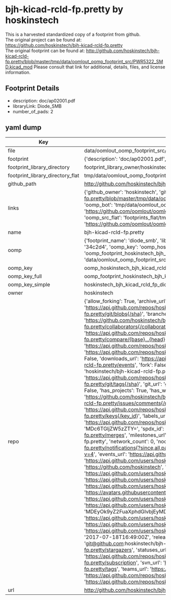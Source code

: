 # bjh-kicad-rcld-fp.pretty by hoskinstech  
This is a harvested standardized copy of a footprint from github.  
The original project can be found at:  
https://github.com/hoskinstech/bjh-kicad-rcld-fp.pretty  
The original footprint can be found at:
http://github.com/hoskinstech/bjh-kicad-rcld-fp.pretty/blob/master/tmp/data/oomlout_oomp_footprint_src/PWR5322_SMD.kicad_mod
Please consult that link for additional, details, files, and license information.  
## Footprint Details
* description: doc/ap02001.pdf  
* libraryLink: Diode_SMB  
* number_of_pads: 2  
## yaml dump  
| Key | Value |  
| --- | --- |  
| file | data/oomlout_oomp_footprint_src/bjh-kicad-rcld-fp.pretty/Diode_SMB.kicad_mod |  
| footprint | {'description': 'doc/ap02001.pdf', 'libraryLink': 'Diode_SMB', 'number_of_pads': 2} |  
| footprint_library_directory | footprint_library_owner/hoskinstech_bjh-kicad-rcld-fp.pretty |  
| footprint_library_directory_flat | tmp/data/oomlout_oomp_footprint_src/footprints_flat/hoskinstech_bjh_kicad_rcld_fp_diode_smb/working |  
| github_path | http://github.com/hoskinstech/bjh-kicad-rcld-fp.pretty/blob/master/tmp/data/oomlout_oomp_footprint_src/Diode_SMB.kicad_mod |  
| links | {'github_owner': 'hoskinstech', 'github_repo_name': 'bjh-kicad-rcld-fp.pretty', 'github_src': 'http://github.com/hoskinstech/bjh-kicad-rcld-fp.pretty/blob/master/tmp/data/oomlout_oomp_footprint_src/PWR5322_SMD.kicad_mod', 'github_src_repo': 'https://github.com/hoskinstech/bjh-kicad-rcld-fp.pretty', 'oomp_bot': 'tmp/data/oomlout_oomp_footprint_src/footprints/hoskinstech_bjh_kicad_rcld_fp_diode_smb/working', 'oomp_bot_github': 'https://github.com/oomlout/oomlout_oomp_footprint_bot/tree/main/tmp/data/oomlout_oomp_footprint_src/footprints/hoskinstech_bjh_kicad_rcld_fp_diode_smb/working', 'oomp_src_flat': 'footprints_flat/tmp/data/oomlout_oomp_footprint_src/footprints_flat/hoskinstech_bjh_kicad_rcld_fp_diode_smb/working', 'oomp_src_flat_github': 'https://github.com/oomlout/oomlout_oomp_footprint_src/tree/main/tmp/data/oomlout_oomp_footprint_src/footprints_flat/hoskinstech_bjh_kicad_rcld_fp_diode_smb/working'} |  
| name | bjh-kicad-rcld-fp.pretty |  
| oomp | {'footprint_name': 'diode_smb', 'library_name': 'bjh_kicad_rcld_fp', 'md5': '34c2d4e9f6c23023526fa62cee2eb497', 'md5_10': '34c2d4e9f6', 'md5_5': '34c2d', 'md5_6': '34c2d4', 'oomp_key': 'oomp_hoskinstech_bjh_kicad_rcld_fp_diode_smb', 'oomp_key_extra': 'oomp_footprint_hoskinstech_bjh_kicad_rcld_fp_diode_smb', 'oomp_key_full': 'oomp_footprint_hoskinstech_bjh_kicad_rcld_fp_diode_smb_34c2d4', 'oomp_key_simple': 'hoskinstech_bjh_kicad_rcld_fp_diode_smb', 'original_filename': 'data/oomlout_oomp_footprint_src/bjh-kicad-rcld-fp.pretty/Diode_SMB.kicad_mod', 'owner_name': 'hoskinstech'} |  
| oomp_key | oomp_hoskinstech_bjh_kicad_rcld_fp_diode_smb |  
| oomp_key_full | oomp_footprint_hoskinstech_bjh_kicad_rcld_fp_diode_smb |  
| oomp_key_simple | hoskinstech_bjh_kicad_rcld_fp_diode_smb |  
| owner | hoskinstech |  
| repo | {'allow_forking': True, 'archive_url': 'https://api.github.com/repos/hoskinstech/bjh-kicad-rcld-fp.pretty/{archive_format}{/ref}', 'archived': False, 'assignees_url': 'https://api.github.com/repos/hoskinstech/bjh-kicad-rcld-fp.pretty/assignees{/user}', 'blobs_url': 'https://api.github.com/repos/hoskinstech/bjh-kicad-rcld-fp.pretty/git/blobs{/sha}', 'branches_url': 'https://api.github.com/repos/hoskinstech/bjh-kicad-rcld-fp.pretty/branches{/branch}', 'clone_url': 'https://github.com/hoskinstech/bjh-kicad-rcld-fp.pretty.git', 'collaborators_url': 'https://api.github.com/repos/hoskinstech/bjh-kicad-rcld-fp.pretty/collaborators{/collaborator}', 'comments_url': 'https://api.github.com/repos/hoskinstech/bjh-kicad-rcld-fp.pretty/comments{/number}', 'commits_url': 'https://api.github.com/repos/hoskinstech/bjh-kicad-rcld-fp.pretty/commits{/sha}', 'compare_url': 'https://api.github.com/repos/hoskinstech/bjh-kicad-rcld-fp.pretty/compare/{base}...{head}', 'contents_url': 'https://api.github.com/repos/hoskinstech/bjh-kicad-rcld-fp.pretty/contents/{+path}', 'contributors_url': 'https://api.github.com/repos/hoskinstech/bjh-kicad-rcld-fp.pretty/contributors', 'created_at': '2015-08-05T11:27:38Z', 'default_branch': 'master', 'deployments_url': 'https://api.github.com/repos/hoskinstech/bjh-kicad-rcld-fp.pretty/deployments', 'description': 'A repository for resistor/capacitor/inductor/diode footprints', 'disabled': False, 'downloads_url': 'https://api.github.com/repos/hoskinstech/bjh-kicad-rcld-fp.pretty/downloads', 'events_url': 'https://api.github.com/repos/hoskinstech/bjh-kicad-rcld-fp.pretty/events', 'fork': False, 'forks': 0, 'forks_count': 0, 'forks_url': 'https://api.github.com/repos/hoskinstech/bjh-kicad-rcld-fp.pretty/forks', 'full_name': 'hoskinstech/bjh-kicad-rcld-fp.pretty', 'git_commits_url': 'https://api.github.com/repos/hoskinstech/bjh-kicad-rcld-fp.pretty/git/commits{/sha}', 'git_refs_url': 'https://api.github.com/repos/hoskinstech/bjh-kicad-rcld-fp.pretty/git/refs{/sha}', 'git_tags_url': 'https://api.github.com/repos/hoskinstech/bjh-kicad-rcld-fp.pretty/git/tags{/sha}', 'git_url': 'git://github.com/hoskinstech/bjh-kicad-rcld-fp.pretty.git', 'has_discussions': False, 'has_downloads': True, 'has_issues': True, 'has_pages': False, 'has_projects': True, 'has_wiki': True, 'homepage': None, 'hooks_url': 'https://api.github.com/repos/hoskinstech/bjh-kicad-rcld-fp.pretty/hooks', 'html_url': 'https://github.com/hoskinstech/bjh-kicad-rcld-fp.pretty', 'id': 40241605, 'is_template': False, 'issue_comment_url': 'https://api.github.com/repos/hoskinstech/bjh-kicad-rcld-fp.pretty/issues/comments{/number}', 'issue_events_url': 'https://api.github.com/repos/hoskinstech/bjh-kicad-rcld-fp.pretty/issues/events{/number}', 'issues_url': 'https://api.github.com/repos/hoskinstech/bjh-kicad-rcld-fp.pretty/issues{/number}', 'keys_url': 'https://api.github.com/repos/hoskinstech/bjh-kicad-rcld-fp.pretty/keys{/key_id}', 'labels_url': 'https://api.github.com/repos/hoskinstech/bjh-kicad-rcld-fp.pretty/labels{/name}', 'language': None, 'languages_url': 'https://api.github.com/repos/hoskinstech/bjh-kicad-rcld-fp.pretty/languages', 'license': {'key': 'cc0-1.0', 'name': 'Creative Commons Zero v1.0 Universal', 'node_id': 'MDc6TGljZW5zZTY=', 'spdx_id': 'CC0-1.0', 'url': 'https://api.github.com/licenses/cc0-1.0'}, 'merges_url': 'https://api.github.com/repos/hoskinstech/bjh-kicad-rcld-fp.pretty/merges', 'milestones_url': 'https://api.github.com/repos/hoskinstech/bjh-kicad-rcld-fp.pretty/milestones{/number}', 'mirror_url': None, 'name': 'bjh-kicad-rcld-fp.pretty', 'network_count': 0, 'node_id': 'MDEwOlJlcG9zaXRvcnk0MDI0MTYwNQ==', 'notifications_url': 'https://api.github.com/repos/hoskinstech/bjh-kicad-rcld-fp.pretty/notifications{?since,all,participating}', 'open_issues': 0, 'open_issues_count': 0, 'organization': {'avatar_url': 'https://avatars.githubusercontent.com/u/12068223?v=4', 'events_url': 'https://api.github.com/users/hoskinstech/events{/privacy}', 'followers_url': 'https://api.github.com/users/hoskinstech/followers', 'following_url': 'https://api.github.com/users/hoskinstech/following{/other_user}', 'gists_url': 'https://api.github.com/users/hoskinstech/gists{/gist_id}', 'gravatar_id': '', 'html_url': 'https://github.com/hoskinstech', 'id': 12068223, 'login': 'hoskinstech', 'node_id': 'MDEyOk9yZ2FuaXphdGlvbjEyMDY4MjIz', 'organizations_url': 'https://api.github.com/users/hoskinstech/orgs', 'received_events_url': 'https://api.github.com/users/hoskinstech/received_events', 'repos_url': 'https://api.github.com/users/hoskinstech/repos', 'site_admin': False, 'starred_url': 'https://api.github.com/users/hoskinstech/starred{/owner}{/repo}', 'subscriptions_url': 'https://api.github.com/users/hoskinstech/subscriptions', 'type': 'Organization', 'url': 'https://api.github.com/users/hoskinstech'}, 'owner': {'avatar_url': 'https://avatars.githubusercontent.com/u/12068223?v=4', 'events_url': 'https://api.github.com/users/hoskinstech/events{/privacy}', 'followers_url': 'https://api.github.com/users/hoskinstech/followers', 'following_url': 'https://api.github.com/users/hoskinstech/following{/other_user}', 'gists_url': 'https://api.github.com/users/hoskinstech/gists{/gist_id}', 'gravatar_id': '', 'html_url': 'https://github.com/hoskinstech', 'id': 12068223, 'login': 'hoskinstech', 'node_id': 'MDEyOk9yZ2FuaXphdGlvbjEyMDY4MjIz', 'organizations_url': 'https://api.github.com/users/hoskinstech/orgs', 'received_events_url': 'https://api.github.com/users/hoskinstech/received_events', 'repos_url': 'https://api.github.com/users/hoskinstech/repos', 'site_admin': False, 'starred_url': 'https://api.github.com/users/hoskinstech/starred{/owner}{/repo}', 'subscriptions_url': 'https://api.github.com/users/hoskinstech/subscriptions', 'type': 'Organization', 'url': 'https://api.github.com/users/hoskinstech'}, 'private': False, 'pulls_url': 'https://api.github.com/repos/hoskinstech/bjh-kicad-rcld-fp.pretty/pulls{/number}', 'pushed_at': '2017-07-18T16:49:00Z', 'releases_url': 'https://api.github.com/repos/hoskinstech/bjh-kicad-rcld-fp.pretty/releases{/id}', 'size': 2950, 'ssh_url': 'git@github.com:hoskinstech/bjh-kicad-rcld-fp.pretty.git', 'stargazers_count': 0, 'stargazers_url': 'https://api.github.com/repos/hoskinstech/bjh-kicad-rcld-fp.pretty/stargazers', 'statuses_url': 'https://api.github.com/repos/hoskinstech/bjh-kicad-rcld-fp.pretty/statuses/{sha}', 'subscribers_count': 2, 'subscribers_url': 'https://api.github.com/repos/hoskinstech/bjh-kicad-rcld-fp.pretty/subscribers', 'subscription_url': 'https://api.github.com/repos/hoskinstech/bjh-kicad-rcld-fp.pretty/subscription', 'svn_url': 'https://github.com/hoskinstech/bjh-kicad-rcld-fp.pretty', 'tags_url': 'https://api.github.com/repos/hoskinstech/bjh-kicad-rcld-fp.pretty/tags', 'teams_url': 'https://api.github.com/repos/hoskinstech/bjh-kicad-rcld-fp.pretty/teams', 'temp_clone_token': None, 'topics': [], 'trees_url': 'https://api.github.com/repos/hoskinstech/bjh-kicad-rcld-fp.pretty/git/trees{/sha}', 'updated_at': '2017-07-18T16:49:01Z', 'url': 'https://api.github.com/repos/hoskinstech/bjh-kicad-rcld-fp.pretty', 'visibility': 'public', 'watchers': 0, 'watchers_count': 0, 'web_commit_signoff_required': False} |  
| url | http://github.com/hoskinstech/bjh-kicad-rcld-fp.pretty |  

